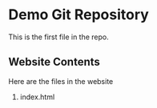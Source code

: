 # Demo Git Repository
This is the first file in the repo.

## Website Contents

Here are the files in the website

1. index.html